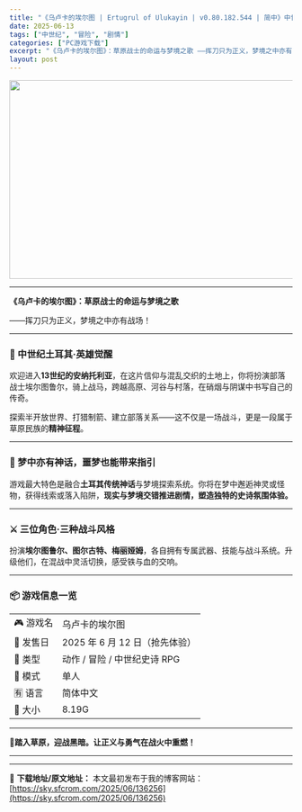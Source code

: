 ```yaml
---
title: "《乌卢卡的埃尔图 | Ertugrul of Ulukayin | v0.80.182.544 | 简中》中世纪土耳其史诗动作冒险"
date: 2025-06-13
tags: ["中世纪", "冒险", "剧情"]
categories: ["PC游戏下载"]
excerpt: "《乌卢卡的埃尔图》：草原战士的命运与梦境之歌 ——挥刀只为正义，梦境之中亦有战场！ 🏇 中世纪土耳其·英雄觉醒 欢迎进入13世纪的安纳托利亚，在这片信仰与混乱交织的土地上，你将扮演部落战士埃尔图鲁尔，骑上战马，跨越高原、河谷与村落，在硝烟与阴谋中书写自己的传奇。 探索半开放世界、打猎制箭、建立部落关&hellip;"
layout: post
---
```


<img class="aligncenter size-full wp-image-136192" src="https://sky.sfcrom.com/wp-content/uploads/2025/06/2025061307083567.webp" alt="" width="616" height="353" />

<hr />

<strong>《乌卢卡的埃尔图》：草原战士的命运与梦境之歌</strong>

——挥刀只为正义，梦境之中亦有战场！

<hr />

<h3>🏇 中世纪土耳其·英雄觉醒</h3>
欢迎进入<strong>13世纪的安纳托利亚</strong>，在这片信仰与混乱交织的土地上，你将扮演部落战士埃尔图鲁尔，骑上战马，跨越高原、河谷与村落，在硝烟与阴谋中书写自己的传奇。

探索半开放世界、打猎制箭、建立部落关系——这不仅是一场战斗，更是一段属于草原民族的<strong>精神征程</strong>。

<hr />

<h3>🌙 梦中亦有神话，噩梦也能带来指引</h3>
游戏最大特色是融合<strong>土耳其传统神话</strong>与梦境探索系统。你将在梦中邂逅神灵或怪物，获得线索或落入陷阱，<strong>现实与梦境交错推进剧情，塑造独特的史诗氛围体验。</strong>

<hr />

<h3>⚔️ 三位角色·三种战斗风格</h3>
扮演<strong>埃尔图鲁尔、图尔古特、梅丽娅姆</strong>，各自拥有专属武器、技能与战斗系统。升级他们，在混战中灵活切换，感受铁与血的交响。

<hr />

<h3>📦 游戏信息一览</h3>
<table>
<tbody>
<tr>
<td>🎮 游戏名</td>
<td>乌卢卡的埃尔图</td>
</tr>
<tr>
<td>📆 发售日</td>
<td>2025 年 6 月 12 日（抢先体验）</td>
</tr>
<tr>
<td>🧩 类型</td>
<td>动作 / 冒险 / 中世纪史诗 RPG</td>
</tr>
<tr>
<td>👤 模式</td>
<td>单人</td>
</tr>
<tr>
<td>🈶 语言</td>
<td>简体中文</td>
</tr>
<tr>
<td>💾 大小</td>
<td>8.19G</td>
</tr>
</tbody>
</table>

<hr />

📝<strong>踏入草原，迎战黑暗。让正义与勇气在战火中重燃！</strong>

<hr />

---
📖 **下载地址/原文地址：** 本文最初发布于我的博客网站：[https://sky.sfcrom.com/2025/06/136256](https://sky.sfcrom.com/2025/06/136256)
